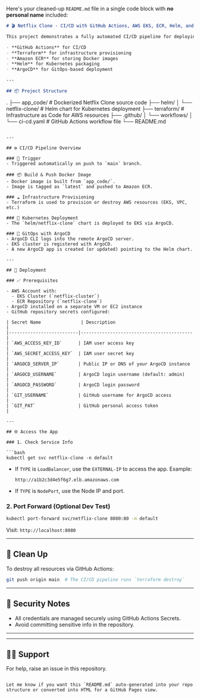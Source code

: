 Here's your cleaned-up `README.md` file in a single code block with **no personal name** included:

```markdown
# 🎬 Netflix Clone - CI/CD with GitHub Actions, AWS EKS, ECR, Helm, and ArgoCD

This project demonstrates a fully automated CI/CD pipeline for deploying a Netflix Clone application to an AWS EKS cluster using:

- **GitHub Actions** for CI/CD
- **Terraform** for infrastructure provisioning
- **Amazon ECR** for storing Docker images
- **Helm** for Kubernetes packaging
- **ArgoCD** for GitOps-based deployment

---

## 📦 Project Structure

```

.
├── app\_code/                  # Dockerized Netflix Clone source code
├── helm/
│   └── netflix-clone/        # Helm chart for Kubernetes deployment
├── terraform/                # Infrastructure as Code for AWS resources
├── .github/
│   └── workflows/
│       └── ci-cd.yaml        # GitHub Actions workflow file
└── README.md

````

---

## ⚙️ CI/CD Pipeline Overview

### 🔄 Trigger
- Triggered automatically on push to `main` branch.

### 📦 Build & Push Docker Image
- Docker image is built from `app_code/`.
- Image is tagged as `latest` and pushed to Amazon ECR.

### ☁️ Infrastructure Provisioning
- Terraform is used to provision or destroy AWS resources (EKS, VPC, etc.)

### 🐳 Kubernetes Deployment
- The `helm/netflix-clone` chart is deployed to EKS via ArgoCD.

### 🔁 GitOps with ArgoCD
- ArgoCD CLI logs into the remote ArgoCD server.
- EKS cluster is registered with ArgoCD.
- A new ArgoCD app is created (or updated) pointing to the Helm chart.

---

## 🚀 Deployment

### ✅ Prerequisites

- AWS Account with:
  - EKS Cluster (`netflix-cluster`)
  - ECR Repository (`netflix-clone`)
- ArgoCD installed on a separate VM or EC2 instance
- GitHub repository secrets configured:

| Secret Name               | Description                              |
|--------------------------|------------------------------------------|
| `AWS_ACCESS_KEY_ID`      | IAM user access key                      |
| `AWS_SECRET_ACCESS_KEY`  | IAM user secret key                      |
| `ARGOCD_SERVER_IP`       | Public IP or DNS of your ArgoCD instance |
| `ARGOCD_USERNAME`        | ArgoCD login username (default: admin)   |
| `ARGOCD_PASSWORD`        | ArgoCD login password                    |
| `GIT_USERNAME`           | GitHub username for ArgoCD access        |
| `GIT_PAT`                | GitHub personal access token             |

---

## 🌐 Access the App

### 1. Check Service Info

```bash
kubectl get svc netflix-clone -n default
````

* If `TYPE` is `LoadBalancer`, use the `EXTERNAL-IP` to access the app.
  Example:

  ```
  http://a1b2c3d4e5f6g7.elb.amazonaws.com
  ```

* If `TYPE` is `NodePort`, use the Node IP and port.

### 2. Port Forward (Optional Dev Test)

```bash
kubectl port-forward svc/netflix-clone 8080:80 -n default
```

Visit: `http://localhost:8080`

---

## 🧹 Clean Up

To destroy all resources via GitHub Actions:

```bash
git push origin main  # The CI/CD pipeline runs `terraform destroy`
```

---

## 🔐 Security Notes

* All credentials are managed securely using GitHub Actions Secrets.
* Avoid committing sensitive info in the repository.

---

---

## 🙋‍♂️ Support

For help, raise an issue in this repository.

```

Let me know if you want this `README.md` auto-generated into your repo structure or converted into HTML for a GitHub Pages view.
```
